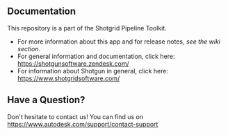 ## Documentation
This repository is a part of the Shotgrid Pipeline Toolkit.

- For more information about this app and for release notes, *see the wiki section*.
- For general information and documentation, click here: https://shotgunsoftware.zendesk.com/
- For information about Shotgun in general, click here: https://www.shotgridsoftware.com/

## Have a Question?
Don't hesitate to contact us! You can find us on https://www.autodesk.com/support/contact-support
